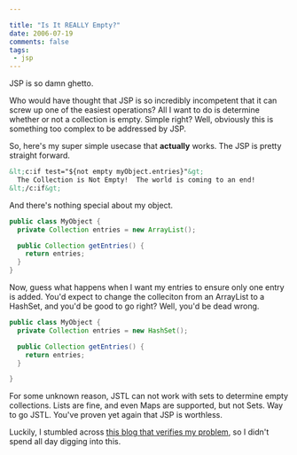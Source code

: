 ```yaml
---

title: "Is It REALLY Empty?"
date: 2006-07-19
comments: false
tags:
 - jsp
---
```


JSP is so damn ghetto.



Who would have thought that JSP is so incredibly incompetent that it can screw up one of the easiest operations? All I want to do is determine whether or not a collection is empty. Simple right? Well, obviously this is something too complex to be addressed by JSP.



So, here's my super simple usecase that **actually** works. The JSP is pretty straight forward.


```html
&lt;c:if test="${not empty myObject.entries}"&gt;
  The Collection is Not Empty!  The world is coming to an end!
&lt;/c:if&gt;
```



And there's nothing special about my object.


```java
public class MyObject {
  private Collection entries = new ArrayList();

  public Collection getEntries() {
    return entries;
  }
}
```



Now, guess what happens when I want my entries to ensure only one entry is added. You'd expect to change the colleciton from an ArrayList to a HashSet, and you'd be good to go right? Well, you'd be dead wrong.


```java
public class MyObject {
  private Collection entries = new HashSet();

  public Collection getEntries() {
    return entries;
  }

}
```



For some unknown reason, JSTL can not work with sets to determine empty collections. Lists are fine, and even Maps are supported, but not Sets. Way to go JSTL. You've proven yet again that JSP is worthless.



Luckily, I stumbled across [this blog that verifies my problem](http://weblogs.java.net/blog/mister__m/archive/2003/11/crazy_jstl_when.html), so I didn't spend all day digging into this.

